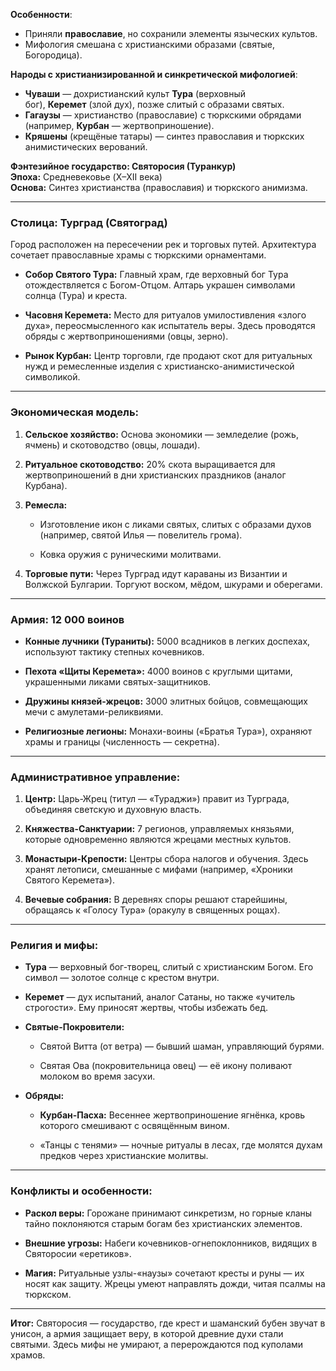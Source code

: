 **Особенности**:

- Приняли **православие**, но сохранили элементы языческих культов.
- Мифология смешана с христианскими образами (святые, Богородица).

**Народы с христианизированной и синкретической мифологией**:

- **Чуваши** — дохристианский культ **Тура** (верховный бог), **Керемет** (злой дух), позже слитый с образами святых.
- **Гагаузы** — христианство (православие) с тюркскими обрядами (например, **Курбан** — жертвоприношение).
- **Кряшены** (крещёные татары) — синтез православия и тюркских анимистических верований.

**Фэнтезийное государство: Святоросия (Туранкур)**  
**Эпоха:** Средневековье (X–XII века)  
**Основа:** Синтез христианства (православия) и тюркского анимизма.

---

### **Столица: Турград (Святоград)**

Город расположен на пересечении рек и торговых путей. Архитектура сочетает православные храмы с тюркскими орнаментами.

- **Собор Святого Тура:** Главный храм, где верховный бог Тура отождествляется с Богом-Отцом. Алтарь украшен символами солнца (Тура) и креста.
    
- **Часовня Керемета:** Место для ритуалов умилостивления «злого духа», переосмысленного как испытатель веры. Здесь проводятся обряды с жертвоприношениями (овцы, зерно).
    
- **Рынок Курбан:** Центр торговли, где продают скот для ритуальных нужд и ремесленные изделия с христианско-анимистической символикой.
    

---

### **Экономическая модель:**

1. **Сельское хозяйство:** Основа экономики — земледелие (рожь, ячмень) и скотоводство (овцы, лошади).
    
2. **Ритуальное скотоводство:** 20% скота выращивается для жертвоприношений в дни христианских праздников (аналог Курбана).
    
3. **Ремесла:**
    
    - Изготовление икон с ликами святых, слитых с образами духов (например, святой Илья — повелитель грома).
        
    - Ковка оружия с руническими молитвами.
        
4. **Торговые пути:** Через Турград идут караваны из Византии и Волжской Булгарии. Торгуют воском, мёдом, шкурами и оберегами.
    

---

### **Армия: 12 000 воинов**

- **Конные лучники (Тураниты):** 5000 всадников в легких доспехах, используют тактику степных кочевников.
    
- **Пехота «Щиты Керемета»:** 4000 воинов с круглыми щитами, украшенными ликами святых-защитников.
    
- **Дружины князей-жрецов:** 3000 элитных бойцов, совмещающих мечи с амулетами-реликвиями.
    
- **Религиозные легионы:** Монахи-воины («Братья Тура»), охраняют храмы и границы (численность — секретна).
    

---

### **Административное управление:**

1. **Центр:** Царь-Жрец (титул — «Тураджи») правит из Турграда, объединяя светскую и духовную власть.
    
2. **Княжества-Санктуарии:** 7 регионов, управляемых князьями, которые одновременно являются жрецами местных культов.
    
3. **Монастыри-Крепости:** Центры сбора налогов и обучения. Здесь хранят летописи, смешанные с мифами (например, «Хроники Святого Керемета»).
    
4. **Вечевые собрания:** В деревнях споры решают старейшины, обращаясь к «Голосу Тура» (оракулу в священных рощах).
    

---

### **Религия и мифы:**

- **Тура** — верховный бог-творец, слитый с христианским Богом. Его символ — золотое солнце с крестом внутри.
    
- **Керемет** — дух испытаний, аналог Сатаны, но также «учитель строгости». Ему приносят жертвы, чтобы избежать бед.
    
- **Святые-Покровители:**
    
    - Святой Витта (от ветра) — бывший шаман, управляющий бурями.
        
    - Святая Ова (покровительница овец) — её икону поливают молоком во время засухи.
        
- **Обряды:**
    
    - **Курбан-Пасха:** Весеннее жертвоприношение ягнёнка, кровь которого смешивают с освящённым вином.
        
    - «Танцы с тенями» — ночные ритуалы в лесах, где молятся духам предков через христианские молитвы.
        

---

### **Конфликты и особенности:**

- **Раскол веры:** Горожане принимают синкретизм, но горные кланы тайно поклоняются старым богам без христианских элементов.
    
- **Внешние угрозы:** Набеги кочевников-огнепоклонников, видящих в Святоросии «еретиков».
    
- **Магия:** Ритуальные узлы-«наузы» сочетают кресты и руны — их носят как защиту. Жрецы умеют направлять дожди, читая псалмы на тюркском.
    

---

**Итог:** Святоросия — государство, где крест и шаманский бубен звучат в унисон, а армия защищает веру, в которой древние духи стали святыми. Здесь мифы не умирают, а перерождаются под куполами храмов.